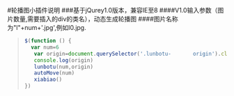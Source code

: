 #轮播图小插件说明
###基于jQurey1.0版本，兼容IE至8
####V1.0输入参数（图片数量,需要插入的div的类名），动态生成轮播图
####图片名称为"l"+num+'.jpg',例如l0.jpg.
>```javascript
>$(function () {
>	var num=6
>    var origin=document.querySelector('.lunbotu-		origin').className
>    console.log(origin)
>    lunbotu(num,origin)
>    autoMove(num)
>    xiabiao()
>})
>```